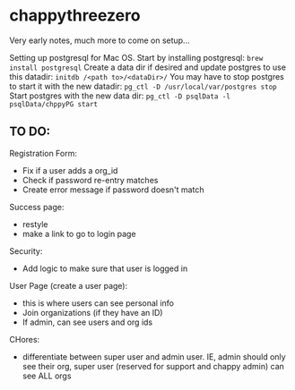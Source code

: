 # chappythreezero

Very early notes, much more to come on setup...

Setting up postgresql for Mac OS. Start by installing postgresql:
`brew install postgresql`
Create a data dir if desired and update postgres to use this datadir:
`initdb /<path to>/<dataDir>/`
You may have to stop postgres to start it with the new datadir:
`pg_ctl -D /usr/local/var/postgres stop`
Start postgres with the new data dir:
`pg_ctl -D psqlData -l psqlData/chppyPG start`


## TO DO:
Registration Form:
- Fix if a user adds a org_id
- Check if password re-entry matches
- Create error message if password doesn't match

Success page:
- restyle
- make a link to go to login page

Security:
- Add logic to make sure that user is logged in

User Page (create a user page):
- this is where users can see personal info
- Join organizations (if they have an ID)
- If admin, can see users and org ids

CHores:
- differentiate between super user and admin user. IE, admin should only see their org, super user (reserved for support and chappy admin) can see ALL orgs